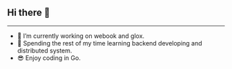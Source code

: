 ## Hi there 👋

---

- 🔭 I’m currently working on webook and glox.
- 🌱 Spending the rest of my time learning backend developing and distributed system.
- 😎 Enjoy coding in Go.

<!--
**skcheng003/skcheng003** is a ✨ _special_ ✨ repository because its `README.md` (this file) appears on your GitHub profile.

Here are some ideas to get you started:

- 🔭 I’m currently working on ...
- 🌱 I’m currently learning ...
- 👯 I’m looking to collaborate on ...
- 🤔 I’m looking for help with ...
- 💬 Ask me about ...
- 📫 How to reach me: ...
- 😄 Pronouns: ...
- ⚡ Fun fact: ...
-->
